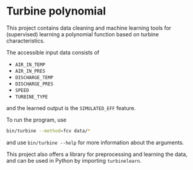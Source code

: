 # Turbine polynomial

This project contains data cleaning and machine learning tools for (supervised)
learning a polynomial function based on turbine characteristics.

The accessible input data consists of
* `AIR_IN_TEMP`
* `AIR_IN_PRES`
* `DISCHARGE_TEMP`
* `DISCHARGE_PRES`
* `SPEED`
* `TURBINE_TYPE`

and the learned output is the `SIMULATED_EFF` feature.

To run the program, use

```bash
bin/turbine --method=fcv data/*
```

and use `bin/turbine --help` for more information about the arguments.

This project also offers a library for preprocessing and learning the data, and
can be used in Python by importing `turbinelearn`.
